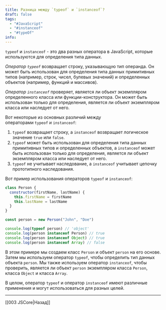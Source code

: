 ```yaml
---
title: Разница между `typeof` и `instanceof`?
draft: false
tags:
  - "#JavaScript"
  - "#instanceof"
  - "#typeOf"
info:
---
```

`typeof` и `instanceof` - это два разных оператора в JavaScript, которые используются для определения типа данных.

*Оператор `typeof`* возвращает строку, указывающую тип операнда. Он может быть использован для определения типа данных примитивных типов (например, строк, чисел, булевых значений) и определенных объектов (например, функций и массивов).

*Оператор `instanceof`* проверяет, является ли объект экземпляром определенного класса или функции-конструктора. Он может быть использован только для определения, является ли объект экземпляром класса или наследует от него.

Вот некоторые из основных различий между операторами `typeof` и `instanceof`:

1. `typeof` возвращает строку, а `instanceof` возвращает логическое значение `true` или `false`.
2. `typeof` может быть использован для определения типа данных примитивных типов и определенных объектов, а `instanceof` может быть использован только для определения, является ли объект экземпляром класса или наследует от него.
3. `typeof` не учитывает наследование, а `instanceof` учитывает цепочку прототипного наследования.

Вот пример использования операторов `typeof` и `instanceof`:

```javascript
class Person {
  constructor(firstName, lastName) {
    this.firstName = firstName
    this.lastName = lastName
  }
}

const person = new Person("John", "Doe")

console.log(typeof person) // 'object'
console.log(person instanceof Person) // true
console.log(person instanceof Object) // true
console.log(person instanceof Array) // false
```

В этом примере мы создаем класс `Person` и объект `person` на его основе. Затем мы используем оператор `typeof`, чтобы определить тип данных объекта `person`. Мы также используем оператор `instanceof`, чтобы проверить, является ли объект `person` экземпляром класса `Person`, класса `Object` и класса `Array`.

В целом, оператор `typeof` и оператор `instanceof` имеют различные применения и могут использоваться для разных целей.

---

[[003 JSCore|Назад]]
